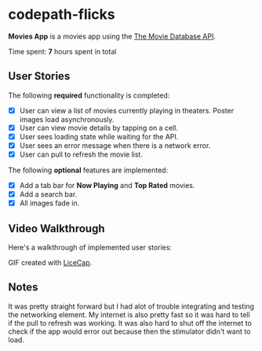 # codepath-flicks

**Movies App** is a movies app using the [The Movie Database API](http://docs.themoviedb.apiary.io/#).

Time spent: **7** hours spent in total

## User Stories

The following **required** functionality is completed:

- [x] User can view a list of movies currently playing in theaters. Poster images load asynchronously.
- [x] User can view movie details by tapping on a cell.
- [x] User sees loading state while waiting for the API.
- [x] User sees an error message when there is a network error.
- [x] User can pull to refresh the movie list.

The following **optional** features are implemented:

- [x] Add a tab bar for **Now Playing** and **Top Rated** movies.
- [x] Add a search bar.
- [x] All images fade in.

## Video Walkthrough

Here's a walkthrough of implemented user stories:

GIF created with [LiceCap](flicks.gif).

## Notes

It was pretty straight forward but I had alot of trouble integrating and testing the networking element. My internet is also pretty fast so it was hard to tell if the pull to refresh was working. It was also hard to shut off the internet to check if the app would error out because then the stimulator didn't want to load.

